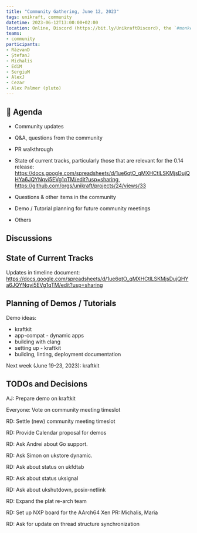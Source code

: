 ```yaml
---
title: "Community Gathering, June 12, 2023"
tags: unikraft, community
datetime: 2023-06-12T13:00:00+02:00
location: Online, Discord (https://bit.ly/UnikraftDiscord), the `#monkey-business` voice channel
teams:
- community
participants:
- RăzvanD
- ȘtefanJ
- Michalis
- EdiM
- SergiuM
- AlexJ
- Cezar
- Alex Palmer (pluto)
---
```


## :dart: Agenda

- Community updates
- Q&A, questions from the community
- PR walkthrough

- State of current tracks, particularly those that are relevant for the 0.14 release: https://docs.google.com/spreadsheets/d/1ue6qtO_qMXHCtlLSKMjsDujQHYa6JQYNqvi5EVg1qTM/edit?usp=sharing, https://github.com/orgs/unikraft/projects/24/views/33
- Questions & other items in the community
- Demo / Tutorial planning for future community meetings
- Others

## Discussions

## State of Current Tracks

Updates in timeline document: https://docs.google.com/spreadsheets/d/1ue6qtO_qMXHCtlLSKMjsDujQHYa6JQYNqvi5EVg1qTM/edit?usp=sharing

## Planning of Demos / Tutorials

Demo ideas:

- kraftkit
- app-compat - dynamic apps
- building with clang
- setting up - kraftkit
- building, linting, deployment documentation

Next week (June 19-23, 2023): kraftkit

## TODOs and Decisions

AJ: Prepare demo on kraftkit

Everyone: Vote on community meeting timeslot

RD: Settle (new) community meeting timeslot

RD: Provide Calendar proposal for demos

RD: Ask Andrei about Go support.

RD: Ask Simon on ukstore dynamic.

RD: Ask about status on ukfdtab

RD: Ask about status uksignal

RD: Ask about ukshutdown, posix-netlink

RD: Expand the plat re-arch team

RD: Set up NXP board for the AArch64 Xen PR: Michalis, Maria

RD: Ask for update on thread structure synchronization
